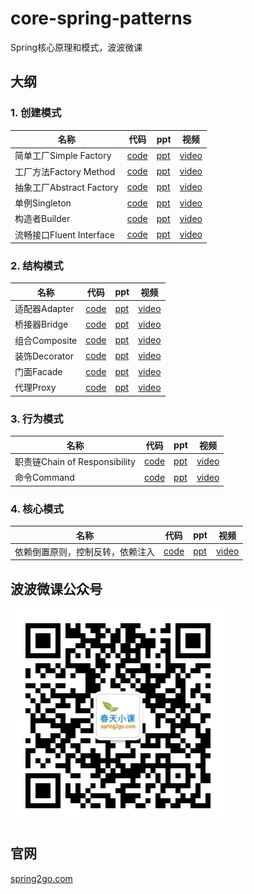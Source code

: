 core-spring-patterns
======

Spring核心原理和模式，波波微课

## 大纲

### 1. 创建模式

名称 | 代码 | ppt | 视频 |
----|-----|-----|-----|
简单工厂Simple Factory|[code](patterns/creation/simple-factory)|[ppt](ppts/简单工厂.pdf)|[video](https://v.qq.com/x/page/n0629exrd31.html)|
工厂方法Factory Method|[code](patterns/creation/factory-method)|[ppt](ppts/工厂方法.pdf)|[video](https://v.qq.com/x/page/a0629kh0xxc.html)|
抽象工厂Abstract Factory|[code](patterns/creation/abstract-factory)|[ppt](ppts/抽象工厂.pdf)|[video](https://v.qq.com/x/page/p0629psr89t.html)|
单例Singleton|[code](patterns/creation/singleton)|[ppt](ppts/单例.pdf)|[video](https://v.qq.com/x/page/s0630rqg9wg.html)|
构造者Builder|[code](patterns/creation/builder)|[ppt](ppts/构建者.pdf)|[video](https://v.qq.com/x/page/z0630bg1qs3.html)|
流畅接口Fluent Interface|[code](patterns/creation/builder)|[ppt](ppts/流畅接口.pdf)|[video](https://v.qq.com/x/page/v063000n872.html)|

### 2. 结构模式

名称 | 代码 | ppt | 视频 |
----|-----|-----|-----|
适配器Adapter|[code](patterns/structural/adapter)|[ppt](ppts/适配器.pdf)|[video](https://v.qq.com/x/page/w0632njvzkw.html)|
桥接器Bridge|[code](patterns/structural/bridge)|[ppt](ppts/桥接器.pdf)|[video](https://v.qq.com/x/page/h0632obkktb.html)|
组合Composite|[code](patterns/structural/composite)|[ppt](ppts/组合模式.pdf)|[video](https://v.qq.com/x/page/t0634x9lbew.html)|
装饰Decorator|[code](patterns/structural/decorator)|[ppt](ppts/装饰模式.pdf)|[video](http://v.qq.com/x/page/p0636w3d6s2.html)|
门面Facade|[code](patterns/structural/facade)|[ppt](ppts/门面模式.pdf)|[video](https://v.qq.com/x/page/m06379lgexy.html)|
代理Proxy|[code](patterns/structural/proxy)|[ppt](ppts/代理模式.pdf)|[video](https://v.qq.com/x/page/k0637354wuw.html)|


### 3. 行为模式

名称 | 代码 | ppt | 视频 |
----|-----|-----|-----|
职责链Chain of Responsibility|[code](patterns/behavior/chain_of_responsibility)|[ppt](ppts/职责链模式.pdf)|[video](http://v.qq.com/x/page/r0640omm9hs.html)|
命令Command|[code](patterns/behavior/command)|[ppt](ppts/命令模式.pdf)|[video](https://v.qq.com/x/page/j0641ba2m4j.html)|

### 4. 核心模式

名称 | 代码 | ppt | 视频 |
----|-----|-----|-----|
依赖倒置原则，控制反转，依赖注入|[code](patterns/general/dependency-inversion)|[ppt](ppts/DIP+IoC+DI.pdf)|[video](https://v.qq.com/x/page/k0629qsrpz5.html)|

## 波波微课公众号

![公众号](image/qrcode_wechat.jpg)

## 官网

[spring2go.com](http://www.spring2go.com)
